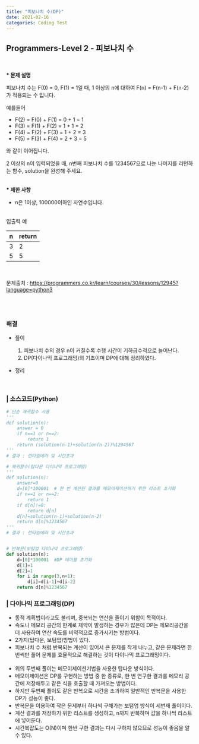 ```yaml
---
title: "피보나치 수(DP)"
date: 2021-02-16
categories: Coding Test
---
```


## Programmers-Level 2 - 피보나치 수
<br>

<b>* 문제 설명</b><br>

피보나치 수는 F(0) = 0, F(1) = 1일 때, 1 이상의 n에 대하여 F(n) = F(n-1) + F(n-2) 가 적용되는 수 입니다.

예를들어

- F(2) = F(0) + F(1) = 0 + 1 = 1
- F(3) = F(1) + F(2) = 1 + 1 = 2
- F(4) = F(2) + F(3) = 1 + 2 = 3
- F(5) = F(3) + F(4) = 2 + 3 = 5

와 같이 이어집니다.

2 이상의 n이 입력되었을 때, n번째 피보나치 수를 1234567으로 나눈 나머지를 리턴하는 함수, solution을 완성해 주세요.<br>

<br><b>* 제한 사항</b>

* n은 1이상, 100000이하인 자연수입니다.

<br>
입출력 예<br>

|     n|return|
|------|------|
|3     |2     |
|5     |5     |

<br>


문제출처 : <https://programmers.co.kr/learn/courses/30/lessons/12945?language=python3>

<br><br>

### 해결
* 풀이
    1. 피보나치 수의 경우 n이 커질수록 수행 시간이 기하급수적으로 늘어난다.    <br>
    2. DP(다이나믹 프로그래밍)의 기초이며 DP에 대해 정리하였다.     <br>

    
* 정리 
<br>

### | 소스코드(Python)
```python 
# 단순 재귀함수 사용
'''
def solution(n):
    answer = 0
    if n==1 or n==2:
        return 1
    return (solution(n-1)+solution(n-2))%1234567
'''
# 결과 : 런타임에러 및 시간초과

# 재귀함수(탑다운 다이나믹 프로그래밍)
'''
def solution(n):
    answer=0
    d=[0]*100001  # 한 번 계산된 결과를 메모이제이션하기 위한 리스트 초기화
    if n==1 or n==2:
        return 1
    if d[n]!=0:
        return d[n]
    d[n]=solution(n-1)+solution(n-2)
    return d[n]%1234567
'''
# 결과 : 런타임에러 및 시간초과


# 반복문(보텀업 다이나믹 프로그래밍)
def solution(n):
    d=[0]*100001  #DP 테이블 초기화
    d[1]=1
    d[2]=1
    for i in range(3,n+1):
        d[i]=d[i-1]+d[i-2]
    return d[n]%1234567
```

### | 다이나믹 프로그래밍(DP)
- 동적 계획법이라고도 불리며, 중복되는 연산을 줄이기 위함이 목적이다. 
- 속도나 메모리 공간의 한계로 제약이 발생하는 경우가 많은데 DP는 메모리공간을 더 사용하여 연산 속도를 비약적으로 증가시키는 방법이다. 
- 2가지(탑다운, 보텀업)방법이 있다. 
- 피보나치 수 처럼 반복되는 계산이 있어서 큰 문제를 작게 나누고, 같은 문제라면 한 번씩만 풀어 문제를 효율적으로 해결하는 것이 다이나믹 프로그래밍이다. 
<br><br>
- 위의 두번째 풀이는 메모이제이션기법을 사용한 탑다운 방식이다. 
- 메모이제이션은 DP를 구현하는 방법 중 한 종류로, 한 번 연구한 결과를 메모리 공간에 저장해두고 같은 식을 호출할 때 가져오는 방법이다. 
- 하지만 두번째 풀이도 같은 반복으로 시간을 초과하여 일반적인 반복문을 사용한 DP가 성능이 좋다. 
- 반복문을 이용하여 작은 문제부터 하나씩 구해가는 보텀업 방식이 세번재 풀이이다. 
- 계산 결과를 저장하기 위한 리스트를 생성하고, n까지 반복하며 값을 하나씩 리스트에 넣어둔다. 
- 시간복잡도는 O(N)이며 한번 구한 결과는 다시 구하지 않으므로 성능이 좋음을 알 수 있다. 
